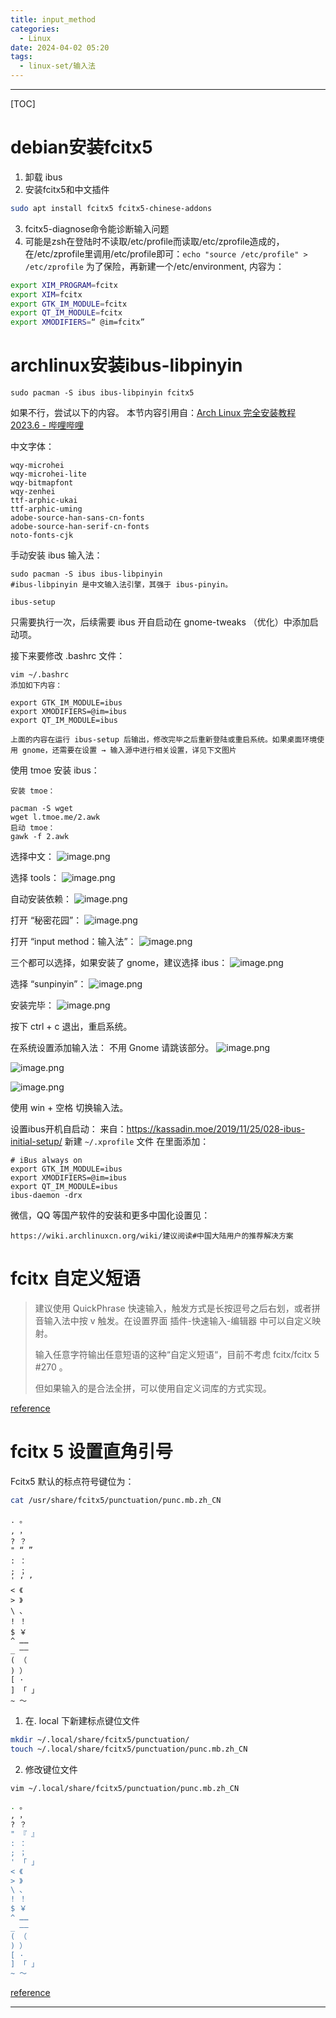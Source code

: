 ```yaml
---
title: input_method
categories:
  - Linux
date: 2024-04-02 05:20
tags:
  - linux-set/输入法
---
```


---
[TOC]
# debian安装fcitx5
1. 卸载 ibus
2. 安装fcitx5和中文插件
```bash
sudo apt install fcitx5 fcitx5-chinese-addons
```
3. fcitx5-diagnose命令能诊断输入问题
4. 可能是zsh在登陆时不读取/etc/profile而读取/etc/zprofile造成的，在/etc/zprofile里调用/etc/profile即可：`echo "source /etc/profile" > /etc/zprofile`
	为了保险，再新建一个/etc/environment, 内容为：
```bash
export XIM_PROGRAM=fcitx                                          
export XIM=fcitx
export GTK_IM_MODULE=fcitx
export QT_IM_MODULE=fcitx
export XMODIFIERS=“ @im=fcitx” 
```

# archlinux安装ibus-libpinyin

```shell
sudo pacman -S ibus ibus-libpinyin fcitx5
```
如果不行，尝试以下的内容。
本节内容引用自：[Arch Linux 完全安装教程 2023.6 - 哔哩哔哩](https://www.bilibili.com/read/cv20753052?from=search&spm_id_from=333.337.0.0)

中文字体：
```shell
wqy-microhei
wqy-microhei-lite
wqy-bitmapfont
wqy-zenhei
ttf-arphic-ukai
ttf-arphic-uming
adobe-source-han-sans-cn-fonts
adobe-source-han-serif-cn-fonts
noto-fonts-cjk
```

手动安装 ibus 输入法：
```shell
sudo pacman -S ibus ibus-libpinyin
#ibus-libpinyin 是中文输入法引擎，其强于 ibus-pinyin。
```

```shell
ibus-setup
```
只需要执行一次，后续需要 ibus 开自启动在 gnome-tweaks （优化）中添加启动项。

接下来要修改 .bashrc 文件：
```shell
vim ~/.bashrc
添加如下内容：

export GTK_IM_MODULE=ibus
export XMODIFIERS=@im=ibus
export QT_IM_MODULE=ibus

上面的内容在运行 ibus-setup 后输出，修改完毕之后重新登陆或重启系统。如果桌面环境使用 gnome，还需要在设置 → 输入源中进行相关设置，详见下文图片
```

使用 tmoe 安装 ibus：
```shell
安装 tmoe：

pacman -S wget
wget l.tmoe.me/2.awk
启动 tmoe：
gawk -f 2.awk
```

选择中文：
![image.png](https://illyber-images.oss-cn-chengdu.aliyuncs.com/202306211422424.png)

选择 tools：
![image.png](https://illyber-images.oss-cn-chengdu.aliyuncs.com/202306211422739.png)

自动安装依赖：
![image.png](https://illyber-images.oss-cn-chengdu.aliyuncs.com/202306211422108.png)

打开 “秘密花园”：
![image.png](https://illyber-images.oss-cn-chengdu.aliyuncs.com/202306211423087.png)

打开 “input method：输入法”：
![image.png](https://illyber-images.oss-cn-chengdu.aliyuncs.com/202306211423261.png)

三个都可以选择，如果安装了 gnome，建议选择 ibus：
![image.png](https://illyber-images.oss-cn-chengdu.aliyuncs.com/202306211423897.png)

选择 “sunpinyin”：
![image.png](https://illyber-images.oss-cn-chengdu.aliyuncs.com/202306211424013.png)

安装完毕：
![image.png](https://illyber-images.oss-cn-chengdu.aliyuncs.com/202306211424047.png)

按下 ctrl + c 退出，重启系统。

在系统设置添加输入法：
不用 Gnome 请跳该部分。
![image.png](https://illyber-images.oss-cn-chengdu.aliyuncs.com/202306211425310.png)

![image.png](https://illyber-images.oss-cn-chengdu.aliyuncs.com/202306211425902.png)

![image.png](https://illyber-images.oss-cn-chengdu.aliyuncs.com/202306211425570.png)

使用 win + 空格 切换输入法。

设置ibus开机自启动：
来自：https://kassadin.moe/2019/11/25/028-ibus-initial-setup/
新建 `~/.xprofile` 文件
在里面添加：
```shell
# iBus always on 
export GTK_IM_MODULE=ibus
export XMODIFIERS=@im=ibus
export QT_IM_MODULE=ibus
ibus-daemon -drx
```

微信，QQ 等国产软件的安装和更多中国化设置见：
```shell
https://wiki.archlinuxcn.org/wiki/建议阅读#中国大陆用户的推荐解决方案
```

# fcitx 自定义短语

> 建议使用 QuickPhrase 快速输入，触发方式是长按逗号之后右划，或者拼音输入法中按 v 触发。在设置界面 插件-快速输入-编辑器 中可以自定义映射。
> 
> 输入任意字符输出任意短语的这种“自定义短语“，目前不考虑 fcitx/fcitx 5 #270 。
> 
> 但如果输入的是合法全拼，可以使用自定义词库的方式实现。

[reference](https://github.com/fcitx5-android/fcitx5-android/issues/174)
# fcitx 5 设置直角引号

Fcitx5 默认的标点符号键位为：
```bash
cat /usr/share/fcitx5/punctuation/punc.mb.zh_CN
```

```
. 。
, ，
? ？
" “ ”
: ：
; ；
' ‘ ’
< 《
> 》
\ 、
! ！
$ ￥
^ ……
_ ——
( （
) ）
[ ·
] 「 」
~ ～
```

1. 在. local 下新建标点键位文件
```bash
mkdir ~/.local/share/fcitx5/punctuation/
touch ~/.local/share/fcitx5/punctuation/punc.mb.zh_CN
```

2. 修改键位文件
```bash
vim ~/.local/share/fcitx5/punctuation/punc.mb.zh_CN

. 。
, ，
? ？
" 『 』
: ：
; ；
' 「 」
< 《
> 》
\ 、
! ！
$ ￥
^ ……
_ ——
( （
) ）
[ ·
] 「 」
~ ～

```

[reference](https://cyrusyip.org/zh-cn/post/2020/11/06/configure-fcitx5-on-ubuntu/)


---

